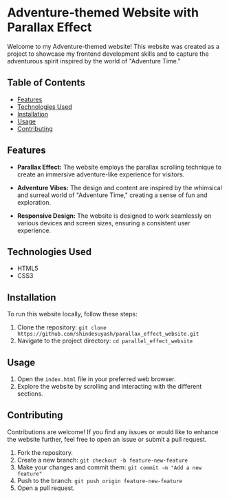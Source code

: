 # Adventure-themed Website with Parallax Effect



Welcome to my Adventure-themed website! This website was created as a project to showcase my frontend development skills and to capture the adventurous spirit inspired by the world of "Adventure Time."

## Table of Contents

- [Features](#features)
- [Technologies Used](#technologies-used)
- [Installation](#installation)
- [Usage](#usage)
- [Contributing](#contributing)



## Features

- **Parallax Effect:** The website employs the parallax scrolling technique to create an immersive adventure-like experience for visitors.

- **Adventure Vibes:** The design and content are inspired by the whimsical and surreal world of "Adventure Time," creating a sense of fun and exploration.

- **Responsive Design:** The website is designed to work seamlessly on various devices and screen sizes, ensuring a consistent user experience.

## Technologies Used

- HTML5
- CSS3
  

## Installation

To run this website locally, follow these steps:

1. Clone the repository: `git clone https://github.com/shindesuyash/parallax_effect_website.git`
2. Navigate to the project directory: `cd parallel_effect_website`

## Usage

1. Open the `index.html` file in your preferred web browser.
2. Explore the website by scrolling and interacting with the different sections.

## Contributing

Contributions are welcome! If you find any issues or would like to enhance the website further, feel free to open an issue or submit a pull request.

1. Fork the repository.
2. Create a new branch: `git checkout -b feature-new-feature`
3. Make your changes and commit them: `git commit -m "Add a new feature"`
4. Push to the branch: `git push origin feature-new-feature`
5. Open a pull request.


